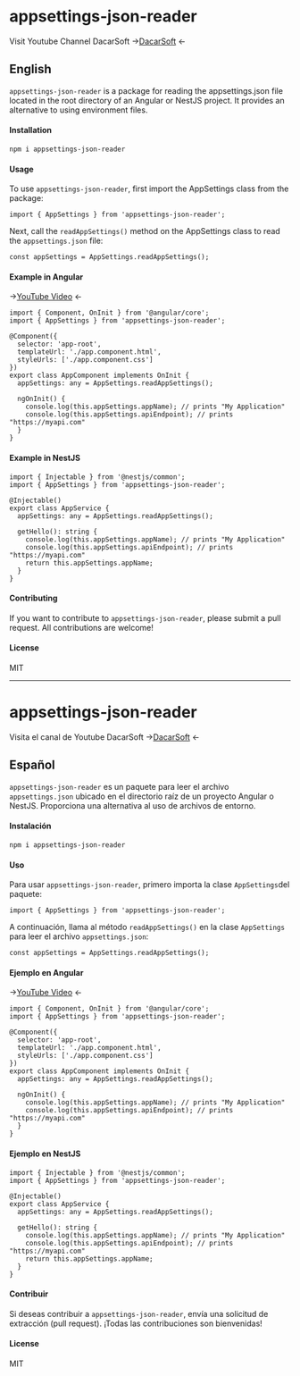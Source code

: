 # appsettings-json-reader
Visit Youtube Channel DacarSoft
→[DacarSoft](https://www.youtube.com/c/DacarSoft) ←
## English
`appsettings-json-reader` is a package for reading the appsettings.json file located in the root directory of an Angular or NestJS project. It provides an alternative to using environment files.
#### Installation
```
npm i appsettings-json-reader
```

#### Usage
To use `appsettings-json-reader`, first import the AppSettings class from the package:
```
import { AppSettings } from 'appsettings-json-reader';
```
Next, call the `readAppSettings()` method on the AppSettings class to read the `appsettings.json` file:
```
const appSettings = AppSettings.readAppSettings();

```
#### Example in Angular

→[YouTube Video](https://youtu.be/g54HRRW14Jk) ←
```
import { Component, OnInit } from '@angular/core';
import { AppSettings } from 'appsettings-json-reader';

@Component({
  selector: 'app-root',
  templateUrl: './app.component.html',
  styleUrls: ['./app.component.css']
})
export class AppComponent implements OnInit {
  appSettings: any = AppSettings.readAppSettings();

  ngOnInit() {
    console.log(this.appSettings.appName); // prints "My Application"
    console.log(this.appSettings.apiEndpoint); // prints "https://myapi.com"
  }
}
```
#### Example in NestJS
```
import { Injectable } from '@nestjs/common';
import { AppSettings } from 'appsettings-json-reader';

@Injectable()
export class AppService {
  appSettings: any = AppSettings.readAppSettings();

  getHello(): string {
    console.log(this.appSettings.appName); // prints "My Application"
    console.log(this.appSettings.apiEndpoint); // prints "https://myapi.com"
    return this.appSettings.appName;
  }
}

```
#### Contributing
If you want to contribute to `appsettings-json-reader`, please submit a pull request. All contributions are welcome!

#### License

MIT

-------------------------------------------------------------------
# appsettings-json-reader
Visita el canal de Youtube DacarSoft
→[DacarSoft](https://www.youtube.com/c/DacarSoft) ←
## Español
`appsettings-json-reader` es un paquete para leer el archivo `appsettings.json` ubicado en el directorio raíz de un proyecto Angular o NestJS. Proporciona una alternativa al uso de archivos de entorno.
#### Instalación
```
npm i appsettings-json-reader
```

#### Uso
Para usar  `appsettings-json-reader`, primero importa la clase `AppSettings`del paquete:
```
import { AppSettings } from 'appsettings-json-reader';
```
A continuación, llama al método `readAppSettings()` en la clase `AppSettings` para leer el archivo `appsettings.json`:
```
const appSettings = AppSettings.readAppSettings();

```
#### Ejemplo en Angular
→[YouTube Video](https://youtu.be/g54HRRW14Jk) ←
```
import { Component, OnInit } from '@angular/core';
import { AppSettings } from 'appsettings-json-reader';

@Component({
  selector: 'app-root',
  templateUrl: './app.component.html',
  styleUrls: ['./app.component.css']
})
export class AppComponent implements OnInit {
  appSettings: any = AppSettings.readAppSettings();

  ngOnInit() {
    console.log(this.appSettings.appName); // prints "My Application"
    console.log(this.appSettings.apiEndpoint); // prints "https://myapi.com"
  }
}
```
#### Ejemplo en NestJS

```
import { Injectable } from '@nestjs/common';
import { AppSettings } from 'appsettings-json-reader';

@Injectable()
export class AppService {
  appSettings: any = AppSettings.readAppSettings();

  getHello(): string {
    console.log(this.appSettings.appName); // prints "My Application"
    console.log(this.appSettings.apiEndpoint); // prints "https://myapi.com"
    return this.appSettings.appName;
  }
}

```
#### Contribuir
Si deseas contribuir a `appsettings-json-reader`, envía una solicitud de extracción (pull request). ¡Todas las contribuciones son bienvenidas!

#### License
MIT

